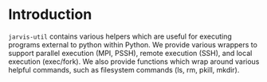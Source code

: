 # Introduction

`jarvis-util` contains various helpers which are useful for executing programs external to python within Python. We provide various wrappers to support parallel execution (MPI, PSSH), remote execution (SSH), and local execution (exec/fork). We also provide functions which wrap around various helpful commands, such as filesystem commands (ls, rm, pkill, mkdir).
